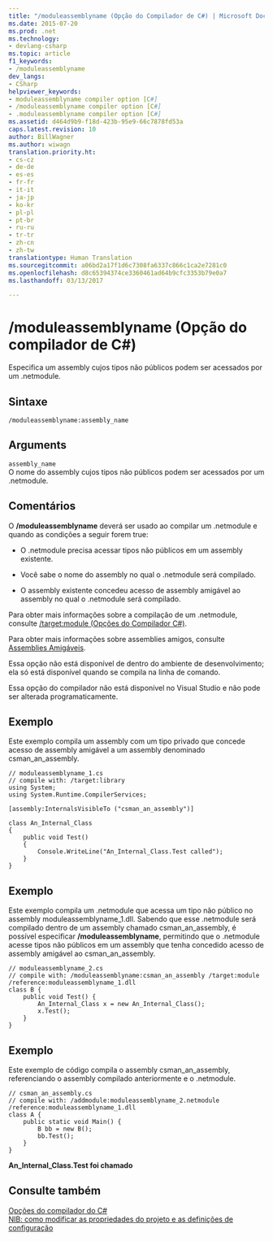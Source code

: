 ```yaml
---
title: "/moduleassemblyname (Opção do Compilador de C#) | Microsoft Docs"
ms.date: 2015-07-20
ms.prod: .net
ms.technology:
- devlang-csharp
ms.topic: article
f1_keywords:
- /moduleassemblyname
dev_langs:
- CSharp
helpviewer_keywords:
- moduleassemblyname compiler option [C#]
- /moduleassemblyname compiler option [C#]
- .moduleassemblyname compiler option [C#]
ms.assetid: d464d9b9-f18d-423b-95e9-66c7878fd53a
caps.latest.revision: 10
author: BillWagner
ms.author: wiwagn
translation.priority.ht:
- cs-cz
- de-de
- es-es
- fr-fr
- it-it
- ja-jp
- ko-kr
- pl-pl
- pt-br
- ru-ru
- tr-tr
- zh-cn
- zh-tw
translationtype: Human Translation
ms.sourcegitcommit: a06bd2a17f1d6c7308fa6337c866c1ca2e7281c0
ms.openlocfilehash: d8c65394374ce3360461ad64b9cfc3353b79e0a7
ms.lasthandoff: 03/13/2017

---
```

# <a name="moduleassemblyname-c-compiler-option"></a>/moduleassemblyname (Opção do compilador de C#)
Especifica um assembly cujos tipos não públicos podem ser acessados por um .netmodule.  
  
## <a name="syntax"></a>Sintaxe  
  
```  
/moduleassemblyname:assembly_name  
```  
  
## <a name="arguments"></a>Arguments  
 `assembly_name`  
 O nome do assembly cujos tipos não públicos podem ser acessados por um .netmodule.  
  
## <a name="remarks"></a>Comentários  
 O **/moduleassemblyname** deverá ser usado ao compilar um .netmodule e quando as condições a seguir forem true:  
  
-   O .netmodule precisa acessar tipos não públicos em um assembly existente.  
  
-   Você sabe o nome do assembly no qual o .netmodule será compilado.  
  
-   O assembly existente concedeu acesso de assembly amigável ao assembly no qual o .netmodule será compilado.  
  
 Para obter mais informações sobre a compilação de um .netmodule, consulte [/target:module (Opções do Compilador C#)](../../../csharp/language-reference/compiler-options/target-module-compiler-option.md).  
  
 Para obter mais informações sobre assemblies amigos, consulte [Assemblies Amigáveis](http://msdn.microsoft.com/library/df0c70ea-2c2a-4bdc-9526-df951ad2d055).  
  
 Essa opção não está disponível de dentro do ambiente de desenvolvimento; ela só está disponível quando se compila na linha de comando.  
  
 Essa opção do compilador não está disponível no Visual Studio e não pode ser alterada programaticamente.  
  
## <a name="example"></a>Exemplo  
 Este exemplo compila um assembly com um tipo privado que concede acesso de assembly amigável a um assembly denominado csman_an_assembly.  
  
```  
// moduleassemblyname_1.cs  
// compile with: /target:library  
using System;  
using System.Runtime.CompilerServices;  
  
[assembly:InternalsVisibleTo ("csman_an_assembly")]  
  
class An_Internal_Class   
{  
    public void Test()   
    {   
        Console.WriteLine("An_Internal_Class.Test called");   
    }  
}  
```  
  
## <a name="example"></a>Exemplo  
 Este exemplo compila um .netmodule que acessa um tipo não público no assembly moduleassemblyname_1.dll. Sabendo que esse .netmodule será compilado dentro de um assembly chamado csman_an_assembly, é possível especificar **/moduleassemblyname**, permitindo que o .netmodule acesse tipos não públicos em um assembly que tenha concedido acesso de assembly amigável ao csman_an_assembly.  
  
```  
// moduleassemblyname_2.cs  
// compile with: /moduleassemblyname:csman_an_assembly /target:module /reference:moduleassemblyname_1.dll  
class B {  
    public void Test() {  
        An_Internal_Class x = new An_Internal_Class();  
        x.Test();  
    }  
}  
```  
  
## <a name="example"></a>Exemplo  
 Este exemplo de código compila o assembly csman_an_assembly, referenciando o assembly compilado anteriormente e o .netmodule.  
  
```  
// csman_an_assembly.cs  
// compile with: /addmodule:moduleassemblyname_2.netmodule /reference:moduleassemblyname_1.dll  
class A {  
    public static void Main() {  
        B bb = new B();  
        bb.Test();  
    }  
}  
```  
  
 **An_Internal_Class.Test foi chamado**   
## <a name="see-also"></a>Consulte também  
 [Opções do compilador do C#](../../../csharp/language-reference/compiler-options/index.md)   
 [NIB: como modificar as propriedades do projeto e as definições de configuração](http://msdn.microsoft.com/en-us/e7184bc5-2f2b-4b4f-aa9a-3ecfcbc48b67)
